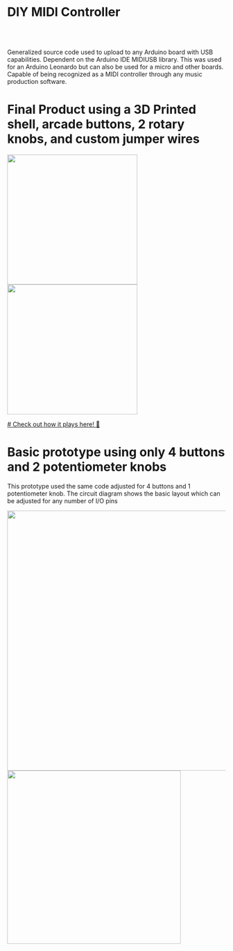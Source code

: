 # DIY MIDI Controller
<br></br>

Generalized source code used to upload to any Arduino board with USB capabilities. Dependent on the Arduino IDE MIDIUSB library.
This was used for an Arduino Leonardo but can also be used for a micro and other boards. Capable of being recognized as a MIDI controller through any music production software.

# Final Product using a 3D Printed shell, arcade buttons, 2 rotary knobs, and custom jumper wires
  <div id="banner">
    <div class="inline-block">
        <img src="https://github.com/user-attachments/assets/5c827483-fb9b-414b-84c1-79a79012b26d" width="300" />
        <img src="https://github.com/user-attachments/assets/60112dce-4a9f-48c5-b202-7cba69ab954d" width="300" />
    </div>
  </div>

<a href="https://youtube.com/shorts/WRnCULBJH7g"># Check out how it plays here! 🎹</a>

# Basic prototype using only 4 buttons and 2 potentiometer knobs
This prototype used the same code adjusted for 4 buttons and 1 potentiometer knob. The circuit diagram shows the basic layout
which can be adjusted for any number of I/O pins

<img src="https://github.com/regularwills/DIY-MIDI/assets/40306471/bd799f87-26fb-4bb4-af77-fe4d4863863a" width="600" />
<img width="400" src="https://github.com/regularwills/DIY-MIDI/assets/40306471/c734dc50-7b98-46a4-8c3c-b0e43c56e2d1">


